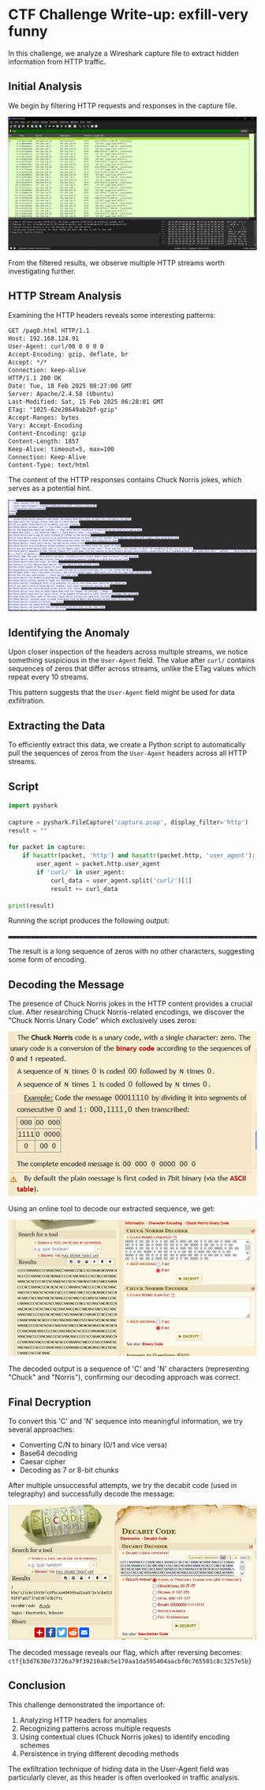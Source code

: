 # CTF Challenge Write-up: exfill-very funny

In this challenge, we analyze a Wireshark capture file to extract hidden information from HTTP traffic.

## Initial Analysis

We begin by filtering HTTP requests and responses in the capture file.

![alt text](image.png)

From the filtered results, we observe multiple HTTP streams worth investigating further.

## HTTP Stream Analysis

Examining the HTTP headers reveals some interesting patterns:

```
GET /pag0.html HTTP/1.1
Host: 192.168.124.91
User-Agent: curl/00 0 0 0 0
Accept-Encoding: gzip, deflate, br
Accept: */*
Connection: keep-alive
HTTP/1.1 200 OK
Date: Tue, 18 Feb 2025 08:27:00 GMT
Server: Apache/2.4.58 (Ubuntu)
Last-Modified: Sat, 15 Feb 2025 06:28:01 GMT
ETag: "1025-62e28649ab2bf-gzip"
Accept-Ranges: bytes
Vary: Accept-Encoding
Content-Encoding: gzip
Content-Length: 1857
Keep-Alive: timeout=5, max=100
Connection: Keep-Alive
Content-Type: text/html
```

The content of the HTTP responses contains Chuck Norris jokes, which serves as a potential hint.

![alt text](image-1.png)

## Identifying the Anomaly

Upon closer inspection of the headers across multiple streams, we notice something suspicious in the `User-Agent` field. The value after `curl/` contains sequences of zeros that differ across streams, unlike the ETag values which repeat every 10 streams.

This pattern suggests that the `User-Agent` field might be used for data exfiltration.

## Extracting the Data

To efficiently extract this data, we create a Python script to automatically pull the sequences of zeros from the `User-Agent` headers across all HTTP streams.

## Script

```python
import pyshark

capture = pyshark.FileCapture('captura.pcap', display_filter='http')
result = ""

for packet in capture:
    if hasattr(packet, 'http') and hasattr(packet.http, 'user_agent'):
        user_agent = packet.http.user_agent
        if 'curl/' in user_agent:
            curl_data = user_agent.split('curl/')[1]
            result += curl_data

print(result)
```

Running the script produces the following output:

![alt text](image-2.png)

The result is a long sequence of zeros with no other characters, suggesting some form of encoding.

## Decoding the Message

The presence of Chuck Norris jokes in the HTTP content provides a crucial clue. After researching Chuck Norris-related encodings, we discover the "Chuck Norris Unary Code" which exclusively uses zeros:

![alt text](image-4.png)

Using an online tool to decode our extracted sequence, we get:

![alt text](image-5.png)

The decoded output is a sequence of 'C' and 'N' characters (representing "Chuck" and "Norris"), confirming our decoding approach was correct.

## Final Decryption

To convert this 'C' and 'N' sequence into meaningful information, we try several approaches:
- Converting C/N to binary (0/1 and vice versa)
- Base64 decoding
- Caesar cipher
- Decoding as 7 or 8-bit chunks

After multiple unsuccessful attempts, we try the decabit code (used in telegraphy) and successfully decode the message:

![alt text](image-6.png)

The decoded message reveals our flag, which after reversing becomes:
`ctf{b3d7630e73726a79f39210a8c5e170aa1da595404aacbf0c765501c8c3257e5b}`

## Conclusion

This challenge demonstrated the importance of:
1. Analyzing HTTP headers for anomalies
2. Recognizing patterns across multiple requests
3. Using contextual clues (Chuck Norris jokes) to identify encoding schemes
4. Persistence in trying different decoding methods

The exfiltration technique of hiding data in the User-Agent field was particularly clever, as this header is often overlooked in traffic analysis.
